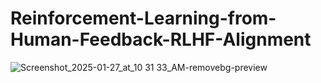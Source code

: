 # Reinforcement-Learning-from-Human-Feedback-RLHF-Alignment

![Screenshot_2025-01-27_at_10 31 33_AM-removebg-preview](https://github.com/user-attachments/assets/9b473494-2cca-438b-8eed-aeb9500e6f6e)
